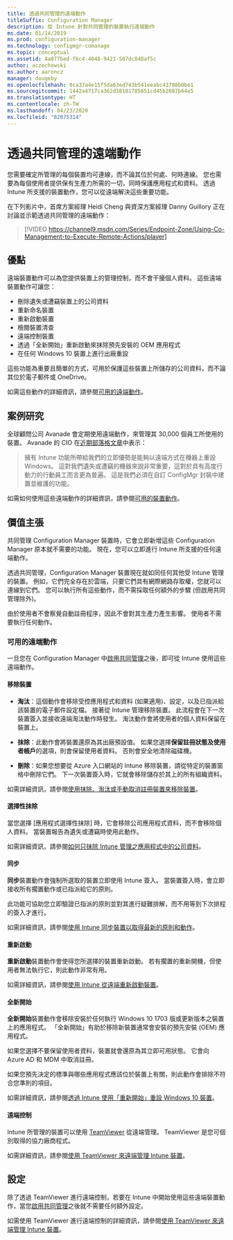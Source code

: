 ```yaml
---
title: 透過共同管理的遠端動作
titleSuffix: Configuration Manager
description: 從 Intune 針對共同管理的裝置執行遠端動作
ms.date: 01/14/2019
ms.prod: configuration-manager
ms.technology: configmgr-comanage
ms.topic: conceptual
ms.assetid: 4a877bed-f6c4-4048-9421-507dc848af5c
author: aczechowski
ms.author: aaroncz
manager: dougeby
ms.openlocfilehash: 0ca37a4e15f5da63ed743b541eeabc43708b0be1
ms.sourcegitcommit: 1442a4717ca362d38101785851cd45b2687b64e5
ms.translationtype: HT
ms.contentlocale: zh-TW
ms.lasthandoff: 04/23/2020
ms.locfileid: "82075314"
---
```

# <a name="remote-actions-with-co-management"></a>透過共同管理的遠端動作

您需要確定所管理的每個裝置均可連線，而不論其位於何處、何時連線。 您也需要為每個使用者提供保有生產力所需的一切，同時保護應用程式和資料。 透過 Intune 所支援的裝置動作，您可以從遠端解決這些重要功能。

在下列影片中，首席方案經理 Heidi Cheng 與資深方案經理 Danny Guillory 正在討論並示範透過共同管理的遠端動作：

> [!VIDEO https://channel9.msdn.com/Series/Endpoint-Zone/Using-Co-Management-to-Execute-Remote-Actions/player]



## <a name="benefits"></a>優點

遠端裝置動作可以為您提供裝置上的管理控制，而不會干擾個人資料。 這些遠端裝置動作可讓您： 
- 刪除遺失或遭竊裝置上的公司資料  
- 重新命名裝置  
- 重新啟動裝置  
- 檢閱裝置清查  
- 遠端控制裝置  
- 透過「全新開始」重新啟動來抹除預先安裝的 OEM 應用程式  
- 在任何 Windows 10 裝置上進行出廠重設  

這些功能為重要且簡單的方式，可用於保護這些裝置上所儲存的公司資料，而不論其位於電子郵件或 OneDrive。

如需這些動作的詳細資訊，請參閱[可用的遠端動作](#available-remote-actions)。 



## <a name="case-studies"></a>案例研究

全球顧問公司 Avanade 會定期使用遠端動作，來管理其 30,000 個員工所使用的裝置。 Avanade 的 CIO 在[近期部落格文章](https://www.microsoft.com/microsoft-365/blog/2018/02/07/the-future-is-on-the-other-side-of-this-bridge/)中表示：

> 擁有 Intune 功能所帶給我們的立即優勢是能夠以遠端方式在機器上重設 Windows。  這對我們遺失或遭竊的機器來說非常重要，這對於具有高度行動力的行動員工而言更為普遍。
> 這是我們必須在自訂 ConfigMgr 封裝中建置並維護的功能。 

如需如何使用這些遠端動作的詳細資訊，請參閱[可用的裝置動作](../../intune/remote-actions/device-management.md#available-device-actions)。


## <a name="value-proposition"></a>價值主張

共同管理 Configuration Manager 裝置時，它會立即新增這些 Configuration Manager 原本就不需要的功能。 現在，您可以立即進行 Intune 所支援的任何遠端動作。 

透過共同管理，Configuration Manager 裝置現在就如同任何其他受 Intune 管理的裝置。 例如，它們完全存在於雲端，只要它們具有網際網路存取權，您就可以連線到它們。 您可以執行所有這些動作，而不需採取任何額外的步驟 (但啟用共同管理除外)。

由於使用者不會察覺自動註冊程序，因此不會對其生產力產生影響。 使用者不需要執行任何動作。


### <a name="available-remote-actions"></a>可用的遠端動作

一旦您在 Configuration Manager 中[啟用共同管理](how-to-enable.md)之後，即可從 Intune 使用這些遠端動作。

#### <a name="remove-devices"></a>移除裝置
- **淘汰**：這個動作會移除受控應用程式和資料 (如果適用)、設定，以及已指派給該裝置的電子郵件設定檔。 接著從 Intune 管理移除裝置。 此流程會在下一次裝置簽入並接收遠端淘汰動作時發生。 淘汰動作會將使用者的個人資料保留在裝置上。  

- **抹除**：此動作會將裝置還原為其出廠預設值。 如果您選擇**保留註冊狀態及使用者帳戶**的選項，則會保留使用者資料。 否則會安全地清除磁碟機。  

- **刪除**：如果您想要從 Azure 入口網站的 Intune 移除裝置，請從特定的裝置窗格中刪除它們。 下一次裝置簽入時，它就會移除儲存於其上的所有組織資料。  

如需詳細資訊，請參閱[使用抹除、淘汰或手動取消註冊裝置來移除裝置](../../intune/remote-actions/devices-wipe.md)。

#### <a name="selective-wipe"></a>選擇性抹除
<!--SCCMDocs issue 973-->
當您選擇 [應用程式選擇性抹除]  時，它會移除公司應用程式資料，而不會移除個人資料。 當裝置報告為遺失或遭竊時使用此動作。 

如需詳細資訊，請參閱[如何只抹除 Intune 管理之應用程式中的公司資料](../../intune/apps/apps-selective-wipe.md)。

#### <a name="sync"></a>同步
**同步**裝置動作會強制所選取的裝置立即使用 Intune 簽入。 當裝置簽入時，會立即接收所有擱置動作或已指派給它的原則。

此功能可協助您立即驗證已指派的原則並對其進行疑難排解，而不用等到下次排程的簽入才進行。

如需詳細資訊，請參閱[使用 Intune 同步裝置以取得最新的原則和動作](../../intune/remote-actions/device-sync.md)。

#### <a name="restart"></a>重新啟動
**重新啟動**裝置動作會使得您所選擇的裝置重新啟動。 若有擱置的重新開機，但使用者無法執行它，則此動作非常有用。

如需詳細資訊，請參閱[使用 Intune 從遠端重新啟動裝置](../../intune/remote-actions/device-restart.md)。

#### <a name="fresh-start"></a>全新開始
**全新開始**裝置動作會移除安裝於任何執行 Windows 10 1703 版或更新版本之裝置上的應用程式。 「全新開始」有助於移除新裝置通常會安裝的預先安裝 (OEM) 應用程式。

如果您選擇不要保留使用者資料，裝置就會還原為其立即可用狀態。 它會向 Azure AD 和 MDM 中取消註冊。

如果您預先決定的標準與哪些應用程式應該位於裝置上有關，則此動作會排除不符合您準則的項目。

如需詳細資訊，請參閱[透過 Intune 使用「重新開始」重設 Windows 10 裝置](../../intune/remote-actions/device-fresh-start.md)。 

#### <a name="remote-control"></a>遠端控制
Intune 所管理的裝置可以使用 [TeamViewer](https://www.teamviewer.com/) 從遠端管理。 TeamViewer 是您可個別取得的協力廠商程式。

如需詳細資訊，請參閱[使用 TeamViewer 來遠端管理 Intune 裝置](../../intune/remote-actions/teamviewer-support.md)。



## <a name="configure"></a>設定

除了透過 TeamViewer 進行遠端控制，若要在 Intune 中開始使用這些遠端裝置動作，當您[啟用共同管理](how-to-enable.md)之後就不需要任何額外設定。

如需使用 TeamViewer 進行遠端控制的詳細資訊，請參閱[使用 TeamViewer 來遠端管理 Intune 裝置](../../intune/remote-actions/teamviewer-support.md)。
